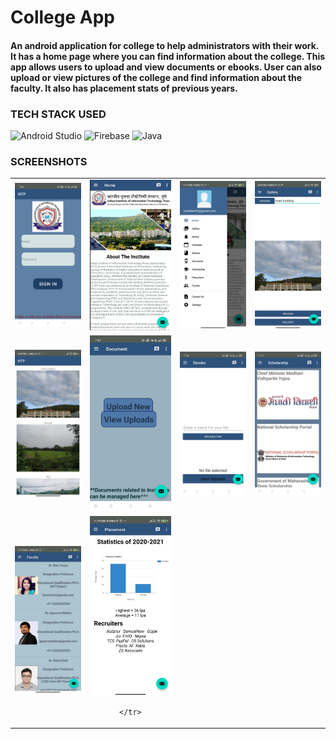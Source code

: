<h1  style="">College App</h1>

<h4 >An android application for college to help administrators with their work. It has a home page where you can find information about the college. This app allows users to upload and view documents or ebooks. User can also upload or view pictures of the college and find information about the faculty. It also has placement stats of previous years.</h4>

<h3>TECH STACK USED</h3>

![Android Studio](https://img.shields.io/badge/Android%20Studio-3DDC84.svg?style=for-the-badge&logo=android-studio&logoColor=white)
![Firebase](https://img.shields.io/badge/Firebase-039BE5?style=for-the-badge&logo=Firebase&logoColor=white)
![Java](https://img.shields.io/badge/java-%23ED8B00.svg?style=for-the-badge&logo=java&logoColor=white)

<h3 >SCREENSHOTS</h3>

<table>
  <tr>
    <td align="center"><img src="https://github.com/shashwatk472/College-App/blob/main/screenshots/Sign%20in%20activity.jpeg" width="300px" alt=""</td>
    <td align="center"><img src="https://github.com/shashwatk472/College-App/blob/main/screenshots/Home%20page.jpeg" width="300px" alt=""/></td>
    <td align="center"><img src="https://github.com/shashwatk472/College-App/blob/main/screenshots/Navigation%20bar.jpeg" width="300px" alt=""/></td>
    <td align="center"><img src="https://github.com/shashwatk472/College-App/blob/main/screenshots/Gallery%20Fragment.jpeg" width="300px" alt=""</td>
  </tr>
  <tr>
    <td align="center"><img src="https://github.com/shashwatk472/College-App/blob/main/screenshots/Gallery%20View.jpeg" width="300px" alt=""</td>
    <td align="center"><img src="https://github.com/shashwatk472/College-App/blob/main/screenshots/Document%20Fragment.jpeg" width="300px" alt=""/></td>
    <td align="center"><img src="https://github.com/shashwatk472/College-App/blob/main/screenshots/Ebooks%20Fragment.jpeg" width="300px" alt=""/></td>
    <td align="center"><img src="https://github.com/shashwatk472/College-App/blob/main/screenshots/Scholarship.jpeg" width="300px" alt=""</td>
  </tr>
   <tr>
    <td align="center"><img src=https://github.com/shashwatk472/College-App/blob/main/screenshots/Faculty%20Details.jpeg width="300px" alt=""</td>
   <td align="center"><img src="https://github.com/shashwatk472/College-App/blob/main/screenshots/Placement.jpeg" width="300px" alt=""</td>
   
    </tr>
  </table>

